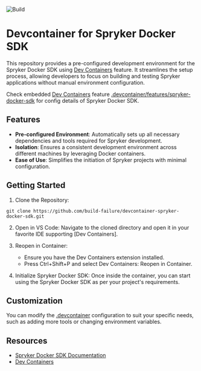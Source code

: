 ![Build](https://github.com/build-failure/devcontainer-spryker-docker-sdk/actions/workflows/build/badge.svg)

# Devcontainer for Spryker Docker SDK

This repository provides a pre-configured development environment for the Spryker Docker SDK using [Dev Containers](https://containers.dev/) feature. It streamlines the setup process, allowing developers to focus on building and testing Spryker applications without manual environment configuration.

Check embedded [Dev Containers](https://containers.dev/) feature [.devcontainer/features/spryker-docker-sdk](.devcontainer/features/spryker-docker-sdk) for config details of Spryker Docker SDK.

## Features
- **Pre-configured Environment**: Automatically sets up all necessary dependencies and tools required for Spryker development.
- **Isolation**: Ensures a consistent development environment across different machines by leveraging Docker containers.
- **Ease of Use**: Simplifies the initiation of Spryker projects with minimal configuration.

## Getting Started
1. Clone the Repository:

```
git clone https://github.com/build-failure/devcontainer-spryker-docker-sdk.git
```

2. Open in VS Code:
Navigate to the cloned directory and open it in your favorite IDE supporting [Dev Containers].
3. Reopen in Container:
    - Ensure you have the Dev Containers extension installed.
    - Press Ctrl+Shift+P and select Dev Containers: Reopen in Container.

4. Initialize Spryker Docker SDK:
Once inside the container, you can start using the Spryker Docker SDK as per your project's requirements.

## Customization
You can modify the [.devcontainer](.devcontainer/devcontainer.json) configuration to suit your specific needs, such as adding more tools or changing environment variables.

## Resources
- [Spryker Docker SDK Documentation](https://docs.spryker.com/docs/dg/dev/sdks/the-docker-sdk/the-docker-sdk.html)
- [Dev Containers](https://containers.dev/)
